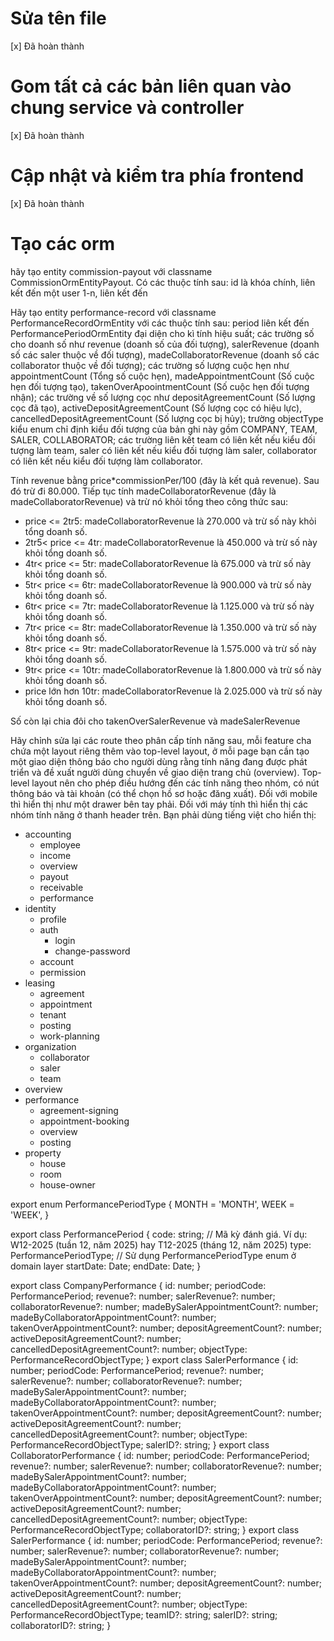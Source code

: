 # Sửa tên file

[x] Đã hoàn thành

# Gom tất cả các bản liên quan vào chung service và controller

[x] Đã hoàn thành

# Cập nhật và kiểm tra phía frontend

[x] Đã hoàn thành

# Tạo các orm

hãy tạo entity commission-payout với classname CommissionOrmEntityPayout. Có các thuộc tính sau: id là khóa chính, liên kết đến một user 1-n, liên kết đến

Hãy tạo entity performance-record với classname PerformanceRecordOrmEntity với các thuộc tính sau: period liên kết đến PerformancePeriodOrmEntity đại diện cho kì tính hiệu suất; các trường số cho doanh số như revenue (doanh số của đối tượng), salerRevenue (doanh số các saler thuộc về đối tượng), madeCollaboratorRevenue (doanh số các collaborator thuộc về đối tượng); các trường số lượng cuộc hẹn như appointmentCount (Tổng số cuộc hẹn), madeAppointmentCount (Số cuộc hẹn đối tượng tạo), takenOverApoointmentCount (Số cuộc hẹn đối tượng nhận); các trường về số lượng cọc như depositAgreementCount (Số lượng cọc đã tạo), activeDepositAgreementCount (Số lượng cọc có hiệu lực), cancelledDepositAgreementCount (Số lượng cọc bị hủy); trường objectType kiểu enum chỉ định kiểu đối tượng của bản ghi này gồm COMPANY, TEAM, SALER, COLLABORATOR; các trường liên kết team có liên kết nếu kiểu đối tượng làm team, saler có liên kết nếu kiểu đối tượng làm saler, collaborator có liên kết nếu kiểu đối tượng làm collaborator.

Tính revenue bằng price\*commissionPer/100 (đây là kết quả revenue). Sau đó trừ đi 80.000. Tiếp tục tính madeCollaboratorRevenue (đây là madeCollaboratorRevenue) và trừ nó khỏi tổng theo công thức sau:

- price <= 2tr5: madeCollaboratorRevenue là 270.000 và trừ số này khỏi tổng doanh số.
- 2tr5< price <= 4tr: madeCollaboratorRevenue là 450.000 và trừ số này khỏi tổng doanh số.
- 4tr< price <= 5tr: madeCollaboratorRevenue là 675.000 và trừ số này khỏi tổng doanh số.
- 5tr< price <= 6tr: madeCollaboratorRevenue là 900.000 và trừ số này khỏi tổng doanh số.
- 6tr< price <= 7tr: madeCollaboratorRevenue là 1.125.000 và trừ số này khỏi tổng doanh số.
- 7tr< price <= 8tr: madeCollaboratorRevenue là 1.350.000 và trừ số này khỏi tổng doanh số.
- 8tr< price <= 9tr: madeCollaboratorRevenue là 1.575.000 và trừ số này khỏi tổng doanh số.
- 9tr< price <= 10tr: madeCollaboratorRevenue là 1.800.000 và trừ số này khỏi tổng doanh số.
- price lớn hơn 10tr: madeCollaboratorRevenue là 2.025.000 và trừ số này khỏi tổng doanh số.

Số còn lại chia đôi cho takenOverSalerRevenue và madeSalerRevenue

Hãy chỉnh sửa lại các route theo phân cấp tính năng sau, mỗi feature cha chứa một layout riêng thêm vào top-level layout, ở mỗi page bạn cần tạo một giao diện thông báo cho người dùng rằng tính năng đang được phát triển và đề xuất người dùng chuyển về giao diện trang chủ (overview). Top-level layout nên cho phép điều hướng đến các tính năng theo nhóm, có nút thông báo và tài khoản (có thể chọn hồ sơ hoặc đăng xuất). Đối với mobile thì hiển thị như một drawer bên tay phải. Đối với máy tính thì hiển thị các nhóm tính năng ở thanh header trên. Bạn phải dùng tiếng việt cho hiển thị:

- accounting
  - employee
  - income
  - overview
  - payout
  - receivable
  - performance
- identity
  - profile
  - auth
    - login
    - change-password
  - account
  - permission
- leasing
  - agreement
  - appointment
  - tenant
  - posting
  - work-planning
- organization
  - collaborator
  - saler
  - team
- overview
- performance
  - agreement-signing
  - appointment-booking
  - overview
  - posting
- property
  - house
  - room
  - house-owner

export enum PerformancePeriodType {
MONTH = 'MONTH',
WEEK = 'WEEK',
}

export class PerformancePeriod {
code: string; // Mã kỳ đánh giá. Ví dụ: W12-2025 (tuần 12, năm 2025) hay T12-2025 (tháng 12, năm 2025)
type: PerformancePeriodType; // Sử dụng PerformancePeriodType enum ở domain layer
startDate: Date;
endDate: Date;
}

export class CompanyPerformance {
id: number;
periodCode: PerformancePeriod;
revenue?: number;
salerRevenue?: number;
collaboratorRevenue?: number;
madeBySalerAppointmentCount?: number;
madeByCollaboratorAppointmentCount?: number;
takenOverAppointmentCount?: number;
depositAgreementCount?: number;
activeDepositAgreementCount?: number;
cancelledDepositAgreementCount?: number;
objectType: PerformanceRecordObjectType;
}
export class SalerPerformance {
id: number;
periodCode: PerformancePeriod;
revenue?: number;
salerRevenue?: number;
collaboratorRevenue?: number;
madeBySalerAppointmentCount?: number;
madeByCollaboratorAppointmentCount?: number;
takenOverAppointmentCount?: number;
depositAgreementCount?: number;
activeDepositAgreementCount?: number;
cancelledDepositAgreementCount?: number;
objectType: PerformanceRecordObjectType;
salerID?: string;
}
export class CollaboratorPerformance {
id: number;
periodCode: PerformancePeriod;
revenue?: number;
salerRevenue?: number;
collaboratorRevenue?: number;
madeBySalerAppointmentCount?: number;
madeByCollaboratorAppointmentCount?: number;
takenOverAppointmentCount?: number;
depositAgreementCount?: number;
activeDepositAgreementCount?: number;
cancelledDepositAgreementCount?: number;
objectType: PerformanceRecordObjectType;
collaboratorID?: string;
}
export class SalerPerformance {
id: number;
periodCode: PerformancePeriod;
revenue?: number;
salerRevenue?: number;
collaboratorRevenue?: number;
madeBySalerAppointmentCount?: number;
madeByCollaboratorAppointmentCount?: number;
takenOverAppointmentCount?: number;
depositAgreementCount?: number;
activeDepositAgreementCount?: number;
cancelledDepositAgreementCount?: number;
objectType: PerformanceRecordObjectType;
teamID?: string;
salerID?: string;
collaboratorID?: string;
}
